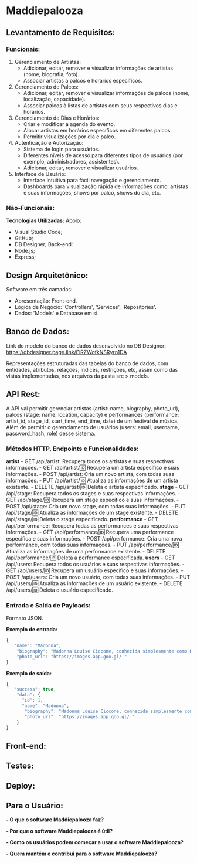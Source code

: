 # Maddiepalooza

## Levantamento de Requisitos:
### Funcionais:
1. Gerenciamento de Artistas:
   - Adicionar, editar, remover e visualizar informações de artistas (nome, biografia, foto).
   - Associar artistas a palcos e horários específicos.
2. Gerenciamento de Palcos:
   - Adicionar, editar, remover e visualizar informações de palcos (nome, localização, capacidade).
   - Associar palcos à listas de artistas com seus respectivos dias e horários.
3. Gerenciamento de Dias e Horários:
   - Criar e modificar a agenda do evento.
   - Alocar artistas em horários específicos em diferentes palcos.
   - Permitir visualizações por dia e palco.
4. Autenticação e Autorização:
   - Sistema de login para usuários.
   - Diferentes níveis de acesso para diferentes tipos de usuários (por exemplo, administradores, assistentes).
   - Adicionar, editar, remover e visualizar usuários.
5. Interface de Usuário:
   - Interface intuitiva para fácil navegação e gerenciamento.
   - Dashboards para visualização rápida de informações como: artistas e suas informações, shows por palco, shows do dia, etc.

### Não-Funcionais:
**Tecnologias Utilizadas:**
Apoio:
- Visual Studio Code;
- GitHub;
- DB Designer;
Back-end:
- Node.js;
- Express;

## Design Arquitetônico:
Software em três camadas:
- Apresentação: Front-end.
- Lógica de Negócio: 'Controllers', 'Services', 'Repositories'.
- Dados: 'Models' e Database em si.

## Banco de Dados:
Link do modelo do banco de dados desenvolvido no DB Designer: https://dbdesigner.page.link/EiRZWofkNSRyrn1DA

Representações estruturadas das tabelas do banco de dados, com entidades, atributos, relações, índices, restrições, etc, assim como das vistas implementadas, nos arquivos da pasta src > models. 

## API Rest:
A API vai permitir gerenciar artistas (artist: name, biography, photo_url), palcos (stage: name, location, capacity) e performances (performance: artist_id, stage_id, start_time, end_time, date) de um festival de música. Além de permitir o gerenciamento de usuários (users: email, username, password_hash, role) desse sistema.
### Métodos HTTP, Endpoints e Funcionalidades:
   **artist**
      - GET /api/artist: Recupera todos os artistas e suas respectivas informações.
      - GET /api/artist/:id: Recupera um artista específico e suas informações.
      - POST /api/artist: Cria um novo artista, com todas suas informações.
      - PUT /api/artist/:id: Atualiza as informações de um artista existente.
      - DELETE /api/artist/:id: Deleta o artista especificado.
   **stage**
      - GET /api/stage: Recupera todos os stages e suas respectivas informações.
      - GET /api/stage/:id: Recupera um stage específico e suas informações.
      - POST /api/stage: Cria um novo stage, com todas suas informações.
      - PUT /api/stage/:id: Atualiza as informações de um stage existente.
      - DELETE /api/stage/:id: Deleta o stage especificado.
   **performance**
      - GET /api/performance: Recupera todas as performances e suas respectivas informações.
      - GET /api/performance/:id: Recupera uma performance específica e suas informações.
      - POST /api/performance: Cria uma nova performance, com todas suas informações.
      - PUT /api/performance/:id: Atualiza as informações de uma performance existente.
      - DELETE /api/performance/:id: Deleta a performance especificada.
   **users**
      - GET /api/users: Recupera todos os usuários e suas respectivas informações.
      - GET /api/users/:id: Recupera um usuário específico e suas informações.
      - POST /api/users: Cria um novo usuário, com todas suas informações.
      - PUT /api/users/:id: Atualiza as informações de um usuário existente.
      - DELETE /api/users/:id: Deleta o usuário especificado.

### Entrada e Saída de Payloads: 
Formato JSON.

**Exemplo de entrada:**
```javascript
{
   "name": "Madonna", 
	"biography": "Madonna Louise Ciccone, conhecida simplesmente como Madonna, nasceu em 16 de agosto de 1958 em Bay City, Michigan, EUA. Ela é uma cantora, compositora, atriz e empresária americana, frequentemente referida como a 'Rainha do Pop'.", 
	"photo_url": "https://images.app.goo.gl/ " 
}
```

**Exemplo de saída:**
```javascript
{ 
   "success": true, 
	"data": {
      "id": 1, 
      "name": "Madonna", 
	   "biography": "Madonna Louise Ciccone, conhecida simplesmente como Madonna, nasceu em 16 de agosto de 1958 em Bay City, Michigan, EUA. Ela é uma cantora, compositora, atriz e empresária americana, frequentemente referida como a 'Rainha do Pop'.", 
	   "photo_url": "https://images.app.goo.gl/ "
	}
}
```

## Front-end:

## Testes:

## Deploy:

## Para o Usuário:
**- O que o software Maddiepalooza faz?**

**- Por que o software Maddiepalooza é útil?**

**- Como os usuários podem começar a usar o software Maddiepalooza?**

**- Quem mantém e contribui para o software Maddiepalooza?**

